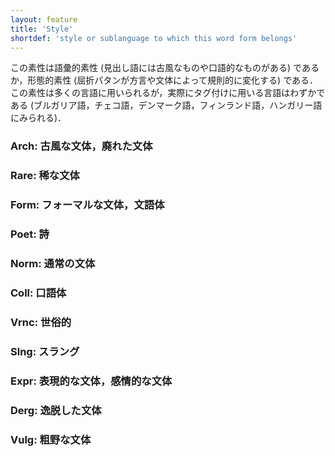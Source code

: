 ```yaml
---
layout: feature
title: 'Style'
shortdef: 'style or sublanguage to which this word form belongs'
---
```


この素性は語彙的素性 (見出し語には古風なものや口語的なものがある) であるか，形態的素性 (屈折パタンが方言や文体によって規則的に変化する) である．この素性は多くの言語に用いられるが，実際にタグ付けに用いる言語はわずかである (ブルガリア語，チェコ語，デンマーク語，フィンランド語，ハンガリー語にみられる)．

### Arch: 古風な文体，廃れた文体

### Rare: 稀な文体

### Form: フォーマルな文体，文語体

### Poet: 詩

### Norm: 通常の文体

### Coll: 口語体

### Vrnc: 世俗的

### Slng: スラング

### Expr: 表現的な文体，感情的な文体

### Derg: 逸脱した文体

### Vulg: 粗野な文体